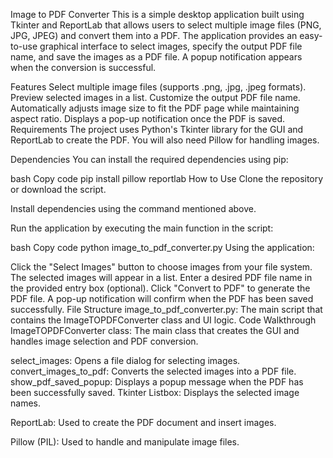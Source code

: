 Image to PDF Converter
This is a simple desktop application built using Tkinter and ReportLab that allows users to select multiple image files (PNG, JPG, JPEG) and convert them into a PDF. The application provides an easy-to-use graphical interface to select images, specify the output PDF file name, and save the images as a PDF file. A popup notification appears when the conversion is successful.

Features
Select multiple image files (supports .png, .jpg, .jpeg formats).
Preview selected images in a list.
Customize the output PDF file name.
Automatically adjusts image size to fit the PDF page while maintaining aspect ratio.
Displays a pop-up notification once the PDF is saved.
Requirements
The project uses Python's Tkinter library for the GUI and ReportLab to create the PDF. You will also need Pillow for handling images.

Dependencies
You can install the required dependencies using pip:

bash
Copy code
pip install pillow reportlab
How to Use
Clone the repository or download the script.

Install dependencies using the command mentioned above.

Run the application by executing the main function in the script:

bash
Copy code
python image_to_pdf_converter.py
Using the application:

Click the "Select Images" button to choose images from your file system.
The selected images will appear in a list.
Enter a desired PDF file name in the provided entry box (optional).
Click "Convert to PDF" to generate the PDF file.
A pop-up notification will confirm when the PDF has been saved successfully.
File Structure
image_to_pdf_converter.py: The main script that contains the ImageTOPDFConverter class and UI logic.
Code Walkthrough
ImageTOPDFConverter class: The main class that creates the GUI and handles image selection and PDF conversion.

select_images: Opens a file dialog for selecting images.
convert_images_to_pdf: Converts the selected images into a PDF file.
show_pdf_saved_popup: Displays a popup message when the PDF has been successfully saved.
Tkinter Listbox: Displays the selected image names.

ReportLab: Used to create the PDF document and insert images.

Pillow (PIL): Used to handle and manipulate image files.


